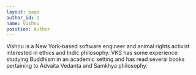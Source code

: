 ```yaml
---
layout: page
author_id: 1
name: Vishnu
position: Author
---
```

Vishnu is a New York-based software engineer and animal rights activist interested in ethics and Indic philosophy. VKS has some experience studying Buddhism in an academic setting and has read several books pertaining to Advaita Vedanta and Samkhya philosophy.
